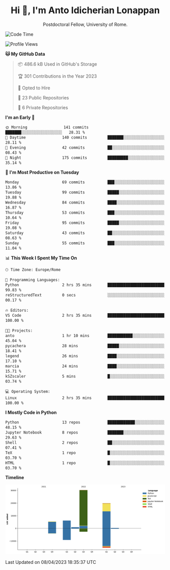 
<h1 align="center">Hi 👋, I'm Anto Idicherian Lonappan</h1>
<p align="center">Postdoctoral Fellow, University of Rome. </p>


<!--START_SECTION:waka-->
![Code Time](http://img.shields.io/badge/Code%20Time-241%20hrs%205%20mins-blue)

![Profile Views](http://img.shields.io/badge/Profile%20Views-20-blue)

**🐱 My GitHub Data** 

> 📦 486.6 kB Used in GitHub's Storage 
 > 
> 🏆 301 Contributions in the Year 2023
 > 
> 💼 Opted to Hire
 > 
> 📜 23 Public Repositories 
 > 
> 🔑 6 Private Repositories 
 > 
**I'm an Early 🐤** 

```text
🌞 Morning                141 commits         ███████░░░░░░░░░░░░░░░░░░   28.31 % 
🌆 Daytime                140 commits         ███████░░░░░░░░░░░░░░░░░░   28.11 % 
🌃 Evening                42 commits          ██░░░░░░░░░░░░░░░░░░░░░░░   08.43 % 
🌙 Night                  175 commits         █████████░░░░░░░░░░░░░░░░   35.14 % 
```
📅 **I'm Most Productive on Tuesday** 

```text
Monday                   69 commits          ███░░░░░░░░░░░░░░░░░░░░░░   13.86 % 
Tuesday                  99 commits          █████░░░░░░░░░░░░░░░░░░░░   19.88 % 
Wednesday                84 commits          ████░░░░░░░░░░░░░░░░░░░░░   16.87 % 
Thursday                 53 commits          ███░░░░░░░░░░░░░░░░░░░░░░   10.64 % 
Friday                   95 commits          █████░░░░░░░░░░░░░░░░░░░░   19.08 % 
Saturday                 43 commits          ██░░░░░░░░░░░░░░░░░░░░░░░   08.63 % 
Sunday                   55 commits          ███░░░░░░░░░░░░░░░░░░░░░░   11.04 % 
```


📊 **This Week I Spent My Time On** 

```text
🕑︎ Time Zone: Europe/Rome

💬 Programming Languages: 
Python                   2 hrs 35 mins       █████████████████████████   99.83 % 
reStructuredText         0 secs              ░░░░░░░░░░░░░░░░░░░░░░░░░   00.17 % 

🔥 Editors: 
VS Code                  2 hrs 35 mins       █████████████████████████   100.00 % 

🐱‍💻 Projects: 
anto                     1 hr 10 mins        ███████████░░░░░░░░░░░░░░   45.04 % 
pycachera                28 mins             █████░░░░░░░░░░░░░░░░░░░░   18.41 % 
legend                   26 mins             ████░░░░░░░░░░░░░░░░░░░░░   17.10 % 
marcia                   24 mins             ████░░░░░░░░░░░░░░░░░░░░░   15.71 % 
kSZscaler                5 mins              █░░░░░░░░░░░░░░░░░░░░░░░░   03.74 % 

💻 Operating System: 
Linux                    2 hrs 35 mins       █████████████████████████   100.00 % 
```

**I Mostly Code in Python** 

```text
Python                   13 repos            ████████████░░░░░░░░░░░░░   48.15 % 
Jupyter Notebook         8 repos             ███████░░░░░░░░░░░░░░░░░░   29.63 % 
Shell                    2 repos             ██░░░░░░░░░░░░░░░░░░░░░░░   07.41 % 
TeX                      1 repo              █░░░░░░░░░░░░░░░░░░░░░░░░   03.70 % 
HTML                     1 repo              █░░░░░░░░░░░░░░░░░░░░░░░░   03.70 % 
```



**Timeline**

![Lines of Code chart](https://raw.githubusercontent.com/antolonappan/antolonappan/main/assets/bar_graph.png)


 Last Updated on 08/04/2023 18:35:37 UTC
<!--END_SECTION:waka-->

